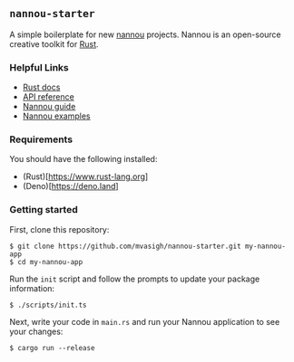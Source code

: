 ## `nannou-starter`

A simple boilerplate for new [nannou](https://github.com/nannou-org/nannou)
projects. Nannou is an open-source creative toolkit for
[Rust](https://www.rust-lang.org/).

### Helpful Links

- [Rust docs](https://doc.rust-lang.org/std/index.html)
- [API reference](https://docs.rs/nannou/0.15.0/nannou/)
- [Nannou guide](https://www.guide.nannou.cc/welcome.html)
- [Nannou examples](https://github.com/nannou-org/nannou/tree/master/examples)

### Requirements
You should have the following installed:
- (Rust)[https://www.rust-lang.org]
- (Deno)[https://deno.land]

### Getting started

First, clone this repository:

```
$ git clone https://github.com/mvasigh/nannou-starter.git my-nannou-app
$ cd my-nannou-app
```

Run the `init` script and follow the prompts to update your package information:

```
$ ./scripts/init.ts
```

Next, write your code in `main.rs` and run your Nannou application to see your changes:

```
$ cargo run --release
```